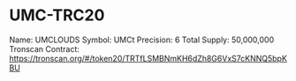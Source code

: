 # UMC-TRC20
Name: UMCLOUDS
Symbol: UMCt
Precision: 6
Total Supply: 50,000,000
Tronscan Contract: https://tronscan.org/#/token20/TRTfLSMBNmKH6dZh8G6VxS7cKNNQ5bpKBU
